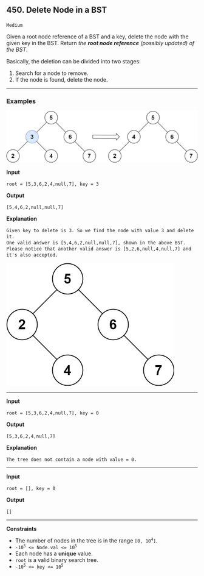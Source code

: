 ## 450. Delete Node in a BST

`Medium`

<p>Given a root node reference of a BST and a key, delete the node with the given key in the BST. Return <em>the <strong>root node reference</strong> (possibly updated) of the BST</em>.</p>

<p>Basically, the deletion can be divided into two stages:</p>

<ol>
	<li>Search for a node to remove.</li>
	<li>If the node is found, delete the node.</li>
</ol>

---

### Examples

![](del_node_1.jpg)

**Input**
```
root = [5,3,6,2,4,null,7], key = 3
```

**Output**
```
[5,4,6,2,null,null,7]
```

**Explanation**
```
Given key to delete is 3. So we find the node with value 3 and delete it.
One valid answer is [5,4,6,2,null,null,7], shown in the above BST.
Please notice that another valid answer is [5,2,6,null,4,null,7] and it's also accepted.
```

![](del_node_supp.jpg)

---

**Input**
```
root = [5,3,6,2,4,null,7], key = 0
```

**Output**
```
[5,3,6,2,4,null,7]
```

**Explanation**
```
The tree does not contain a node with value = 0.
```

---

**Input**
```
root = [], key = 0
```

**Output**
```
[]
```

---

**Constraints**

<ul>
	<li>The number of nodes in the tree is in the range <code>[0, 10<sup>4</sup>]</code>.</li>
	<li><code>-10<sup>5</sup> &lt;= Node.val &lt;= 10<sup>5</sup></code></li>
	<li>Each node has a <strong>unique</strong> value.</li>
	<li><code>root</code> is a valid binary search tree.</li>
	<li><code>-10<sup>5</sup> &lt;= key &lt;= 10<sup>5</sup></code></li>
</ul>